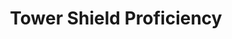 ---
title: "Tower Shield Proficiency"

feat:
  types: ["General"]
  prerequisite: |
    Shield Proficiency.
  benefit: |
    You can use a tower shield and suffer only the standard penalties.
  normal: |
    A character who is using a shield with which he or she is not proficient takes the shield's armor check penalty on attack rolls and on all skill checks that involve moving, including Ride.
  special: |
    Fighters automatically have Tower Shield Proficiency as a bonus feat. They need not select it.
---
